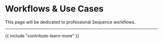 # Workflows & Use Cases

This page will be dedicated to professional Sequence workflows.

---

{{ include "contribute-learn-more" }}
